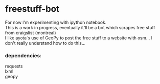 # freestuff-bot
For now I'm experimenting with ipython notebook.<br>
This is a work in progress, eventually it'll be a bot which scrapes free stuff from craigslist (montreal)<br>
I like ayota's use of GeoPy to post the free stuff to a website with osm... I don't really understand how to do this...
<h3>dependencies:</h3>
requests<br>
lxml
<br>geopy
